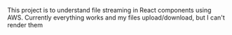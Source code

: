 This project is to understand file streaming in React components using AWS.
Currently everything works and my files upload/download, but I can't render them

